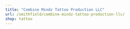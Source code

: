 ```yaml
---
title: "Combine Mindz Tattoo Production LLC"
url: /smithfield/combine-mindz-tattoo-production-llc/
shop: tattoo
---
```

